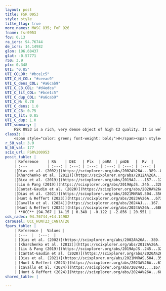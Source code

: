 ```yaml
---
layout: post
title: FSR 0953
style: style
title_flag: true
more_names: MWSC 835; FoF 926
fname: fsr0953
fov: 0.13
ra_icrs: 94.76744
de_icrs: 14.14982
glon: 196.68437
glat: -0.57771
r50: 3.9
plx: 0.348
UTI: "0.85"
UTI_COLOR: "#bce1c5"
UTI_C_N_COL: "#ceeac9"
UTI_C_dens_COL: "#a6cab9"
UTI_C_C3_COL: "#d4edca"
UTI_C_lit_COL: "#bce1c5"
UTI_C_dup_COL: "#a6cab9"
UTI_C_N: 0.78
UTI_C_dens: 1.0
UTI_C_C3: 0.75
UTI_C_lit: 0.85
UTI_C_dup: 1.0
UTI_summary: |
    FSR 0953 is a rich, very dense object of high C3 quality. It is well-studied in the literature.
class3: |
    <span style="color: green; font-weight: bold;">A</span><span style="color: #FFC300; font-weight: bold;">B</span>
r_50_val: 3.9
N_50_val: 177
scix_url: FSR%200953
posit_table: |
    | Reference    | RA    | DEC   | Plx  | pmRA  | pmDE   |  Rv  |
    | :---         | :---: | :---: | :---: | :---: | :---: | :---: |
    |[Dias et al. (2002)](https://scixplorer.org/abs/2002A%26A...389..871D) | 94.758 | 14.148 | -- | 0.54 | -0.64 | -- |
    |[Kharchenko et al. (2012)](https://scixplorer.org/abs/2012A%26A...543A.156K) | 94.76 | 14.13 | -- | -0.21 | 2.92 | -- |
    |[Bica et al. (2019)](https://scixplorer.org/abs/2019AJ....157...12B) | 94.76 | 14.149 | -- | -- | -- | -- |
    |[Liu & Pang (2019)](https://scixplorer.org/abs/2019ApJS..245...32L) | 94.762 | 14.163 | 0.322 | -0.146 | -2.844 | -- |
    |[Cantat-Gaudin et al. (2020)](https://scixplorer.org/abs/2020A%26A...640A...1C) | 94.762 | 14.15 | 0.331 | -0.134 | -2.877 | -- |
    |[Dias et al. (2021)](https://scixplorer.org/abs/2021MNRAS.504..356D) | 94.768 | 14.145 | 0.333 | -0.142 | -2.892 | -- |
    |[Hunt & Reffert (2023)](https://scixplorer.org/abs/2023A%26A...673A.114H) | 94.759 | 14.146 | 0.346 | -0.113 | -2.855 | 20.666 |
    |[Cavallo et al. (2024)](https://scixplorer.org/abs/2024AJ....167...12C) | 94.766 | 14.145 | 0.346 | -- | -- | -- |
    |[Hunt & Reffert (2024)](https://scixplorer.org/abs/2024A%26A...686A..42H) | 94.759 | 14.146 | 0.346 | -0.113 | -2.855 | 20.666 |
    | **UCC** |94.767 | 14.15 | 0.348 | -0.122 | -2.856 | 20.551 | 
cds_radec: 94.76744,+14.14982
carousel: UCC_HUNT23_CANTAT20
fpars_table: |
    | Reference |  Values |
    | :---  |  :---:  |
    | [Dias et al. (2002)](https://scixplorer.org/abs/2002A%26A...389..871D) | `E(B-V)=0.481, Dist=1734.0, Age=8.75` |
    | [Kharchenko et al. (2012)](https://scixplorer.org/abs/2012A%26A...543A.156K) | `e_bv=0.481, distance=1734, log_age=8.75` |
    | [Liu & Pang (2019)](https://scixplorer.org/abs/2019ApJS..245...32L) | `Age=0.676, Z=0.5` |
    | [Cantat-Gaudin et al. (2020)](https://scixplorer.org/abs/2020A%26A...640A...1C) | `AVNN=1.48, DMNN=12.05, AgeNN=8.81` |
    | [Dias et al. (2021)](https://scixplorer.org/abs/2021MNRAS.504..356D) | `Av=2.098, Dist=2292, logage=8.709, [Fe/H]=-0.121` |
    | [Hunt & Reffert (2023)](https://scixplorer.org/abs/2023A%26A...673A.114H) | `AV50=1.909, diffAV50=1.254, MOD50=12.128, logAge50=8.724` |
    | [Cavallo et al. (2024)](https://scixplorer.org/abs/2024AJ....167...12C) | `AV50=2.26, dMod50=12.2, logAge50=8.59, [Fe/H]50=0.21` |
    | [Hunt & Reffert (2024)](https://scixplorer.org/abs/2024A%26A...686A..42H) | `MassJ=835.992` |
shared_table: |
    
---
```

